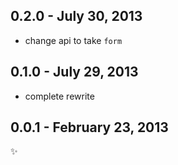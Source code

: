 0.2.0 - July 30, 2013
---------------------
* change api to take `form`

0.1.0 - July 29, 2013
---------------------
* complete rewrite

0.0.1 - February 23, 2013
-------------------------
:sparkles:
